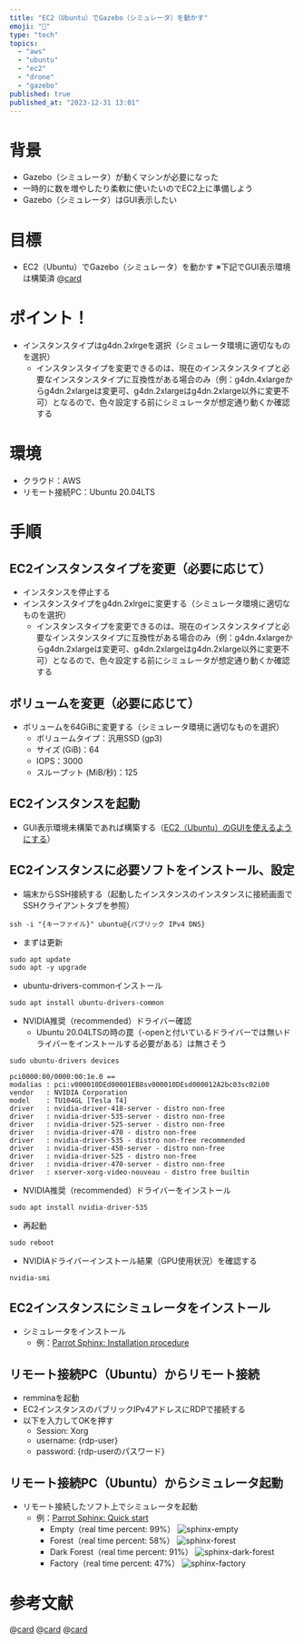 ```yaml
---
title: "EC2（Ubuntu）でGazebo（シミュレータ）を動かす"
emoji: "🤖"
type: "tech"
topics:
  - "aws"
  - "ubuntu"
  - "ec2"
  - "drone"
  - "gazebo"
published: true
published_at: "2023-12-31 13:01"
---
```


# 背景
* Gazebo（シミュレータ）が動くマシンが必要になった
* 一時的に数を増やしたり柔軟に使いたいのでEC2上に準備しよう
* Gazebo（シミュレータ）はGUI表示したい

# 目標
* EC2（Ubuntu）でGazebo（シミュレータ）を動かす ※下記でGUI表示環境は構築済
@[card](https://zenn.dev/yamagile/articles/80843d9ae24abe)

# ポイント！
* インスタンスタイプはg4dn.2xlrgeを選択（シミュレータ環境に適切なものを選択）
  * インスタンスタイプを変更できるのは、現在のインスタンスタイプと必要なインスタンスタイプに互換性がある場合のみ（例：g4dn.4xlargeからg4dn.2xlargeは変更可、g4dn.2xlargeはg4dn.2xlarge以外に変更不可）となるので、色々設定する前にシミュレータが想定通り動くか確認する

# 環境
* クラウド：AWS
* リモート接続PC：Ubuntu 20.04LTS

# 手順
## EC2インスタンスタイプを変更（必要に応じて）
* インスタンスを停止する
* インスタンスタイプをg4dn.2xlrgeに変更する（シミュレータ環境に適切なものを選択）
  * インスタンスタイプを変更できるのは、現在のインスタンスタイプと必要なインスタンスタイプに互換性がある場合のみ（例：g4dn.4xlargeからg4dn.2xlargeは変更可、g4dn.2xlargeはg4dn.2xlarge以外に変更不可）となるので、色々設定する前にシミュレータが想定通り動くか確認する

## ボリュームを変更（必要に応じて）
* ボリュームを64GiBに変更する（シミュレータ環境に適切なものを選択）
  * ボリュームタイプ：汎用SSD (gp3)
  * サイズ (GiB)：64
  * IOPS：3000
  * スループット (MiB/秒)：125

## EC2インスタンスを起動
* GUI表示環境未構築であれば構築する（[EC2（Ubuntu）のGUIを使えるようにする](https://zenn.dev/yamagile/articles/80843d9ae24abe)）

## EC2インスタンスに必要ソフトをインストール、設定
* 端末からSSH接続する（起動したインスタンスのインスタンスに接続画面でSSHクライアントタブを参照）
```
ssh -i "{キーファイル}" ubuntu@{パブリック IPv4 DNS}
```
* まずは更新
```
sudo apt update
sudo apt -y upgrade
```
* ubuntu-drivers-commonインストール
```
sudo apt install ubuntu-drivers-common
```
* NVIDIA推奨（recommended）ドライバー確認
  * Ubuntu 20.04LTSの時の罠（-openと付いているドライバーでは無いドライバーをインストールする必要がある）は無さそう
```
sudo ubuntu-drivers devices
```
```
pci0000:00/0000:00:1e.0 ==
modalias : pci:v000010DEd00001EB8sv000010DEsd000012A2bc03sc02i00
vendor   : NVIDIA Corporation
model    : TU104GL [Tesla T4]
driver   : nvidia-driver-418-server - distro non-free
driver   : nvidia-driver-535-server - distro non-free
driver   : nvidia-driver-525-server - distro non-free
driver   : nvidia-driver-470 - distro non-free
driver   : nvidia-driver-535 - distro non-free recommended
driver   : nvidia-driver-450-server - distro non-free
driver   : nvidia-driver-525 - distro non-free
driver   : nvidia-driver-470-server - distro non-free
driver   : xserver-xorg-video-nouveau - distro free builtin
```
* NVIDIA推奨（recommended）ドライバーをインストール
```
sudo apt install nvidia-driver-535
```
* 再起動
```
sudo reboot
```
* NVIDIAドライバーインストール結果（GPU使用状況）を確認する
```
nvidia-smi
```

## EC2インスタンスにシミュレータをインストール
* シミュレータをインストール
  * 例：[Parrot Sphinx: Installation procedure](https://developer.parrot.com/docs/sphinx/installation.html)

## リモート接続PC（Ubuntu）からリモート接続
* remminaを起動
* EC2インスタンスのパブリックIPv4アドレスにRDPで接続する
* 以下を入力してOKを押す
  * Session: Xorg
  * username: {rdp-user}
  * password: {rdp-userのパスワード}

## リモート接続PC（Ubuntu）からシミュレータ起動
* リモート接続したソフト上でシミュレータを起動
  * 例：[Parrot Sphinx: Quick start](https://developer.parrot.com/docs/sphinx/quickstart.html)
    * Empty（real time percent: 99%）
    ![sphinx-empty](https://storage.googleapis.com/zenn-user-upload/b7558d9d41a5-20231231.png)
    * Forest（real time percent: 58%）
    ![sphinx-forest](https://storage.googleapis.com/zenn-user-upload/e729696f74aa-20231231.png)
    * Dark Forest（real time percent: 91%）
    ![sphinx-dark-forest](https://storage.googleapis.com/zenn-user-upload/07bc7c5e09a1-20231231.png)
    * Factory（real time percent: 47%）
    ![sphinx-factory](https://storage.googleapis.com/zenn-user-upload/bbcf64edf375-20231231.png)

# 参考文献
@[card](https://tech.aptpod.co.jp/entry/2023/12/18/100000)
@[card](https://qiita.com/y-vectorfield/items/72bfb66d8ec85847fe2f)
@[card](https://zenn.dev/yamagile/articles/80843d9ae24abe)

